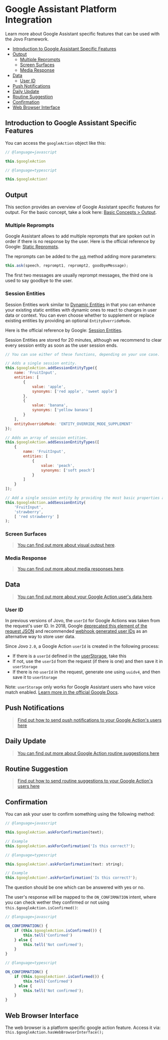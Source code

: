 # Google Assistant Platform Integration

Learn more about Google Assistant specific features that can be used with the Jovo Framework.

- [Introduction to Google Assistant Specific Features](#introduction-to-google-assistant-specific-features)
- [Output](#output)
  - [Multiple Reprompts](#multiple-reprompts)
  - [Screen Surfaces](#screen-surfaces)
  - [Media Response](#media-response)
- [Data](#data)
  - [User ID](#user-id)
- [Push Notifications](#push-notifications)
- [Daily Update](#daily-update)
- [Routine Suggestion](#routine-suggestion)
- [Confirmation](#confirmation)
- [Web Browser Interface](#web-browser-interface)

## Introduction to Google Assistant Specific Features

You can access the `googleAction` object like this:

```javascript
// @language=javascript

this.$googleAction

// @language=typescript

this.$googleAction!
```

## Output

This section provides an overview of Google Assistant specific features for output. For the basic concept, take a look here: [Basic Concepts > Output](https://www.jovo.tech/docs/output).

### Multiple Reprompts

Google Assistant allows to add multiple reprompts that are spoken out in order if there is no response by the user. Here is the official reference by Google: [Static Reprompts](https://developers.google.com/actions/assistant/reprompts#static_reprompts).

The reprompts can be added to the [`ask`](https://www.jovo.tech/docs/output#ask) method adding more parameters:

```javascript
this.ask(speech, reprompt1, reprompt2, goodbyeMessage);
```

The first two messages are usually reprompt messages, the third one is used to say goodbye to the user.

### Session Entities

Session Entities work similar to [Dynamic Entities](https://www.jovo.tech/docs/amazon-alexa#dynamic-entities) in that you can enhance your existing static entities with dynamic ones to react to changes in user data or context. You can even choose whether to supplement or replace existing entities by providing an optional `EntityOverrideMode`.

Here is the official reference by Google: [Session Entities](https://cloud.google.com/dialogflow/docs/entities-session).

Session Entities are stored for 20 minutes, although we recommend to clear every session entity as soon as the user session ends.

```javascript
// You can use either of these functions, depending on your use case.

// Adds a single session entity.
this.$googleAction.addSessionEntityType({
	name: 'FruitInput',
	entities: [
		{
			value: 'apple',
			synonyms: ['red apple', 'sweet apple']
		},
		{
			value: 'banana',
			synonyms: ['yellow banana']
		}
	],
	entityOverrideMode: 'ENTITY_OVERRIDE_MODE_SUPPLEMENT'
});

// Adds an array of session entities.
this.$googleAction.addSessionEntityTypes([
	{
		name: 'FruitInput',
		entities: [
			{
				value: 'peach',
				synonyms: ['soft peach']
			}
		]
	}
]);

// Add a single session entity by providing the most basic properties as arguments.
this.$googleAction.addSessionEntity(
    'FruitInput', 
    'strawberry', 
    [ 'red strawberry' ]
);
```

### Screen Surfaces

> [You can find out more about visual output here](https://www.jovo.tech/marketplace/jovo-platform-googleassistant/visual-output).

### Media Response

> [You can find out more about media responses here](https://www.jovo.tech/marketplace/jovo-platform-googleassistant/media-response).

## Data

> [You can find out more about your Google Action user's data here](https://www.jovo.tech/marketplace/jovo-platform-googleassistant/data).

### User ID

In previous versions of Jovo, the `userId` for Google Actions was taken from the request's user ID. In 2018, Google [deprecated this element of the request JSON](https://developers.google.com/actions/identity/user-info) and recommended [webhook generated user IDs](https://developers.google.com/actions/identity/user-info#migrating_to_webhook-generated_ids) as an alternative way to store user data.

Since Jovo `2.0`, a Google Action `userId` is created in the following process:

- If there is a `userId` defined in the [userStorage](https://developers.google.com/actions/assistant/save-data), take this
- If not, use the `userId` from the request (if there is one) and then save it in `userStorage`
- If there is no `userId` in the request, generate one using `uuidv4`, and then save it to `userStorage`

Note: `userStorage` only works for Google Assistant users who have voice match enabled. [Learn more in the official Google Docs](https://developers.google.com/actions/assistant/save-data#user_storage_expiration).

## Push Notifications

> [Find out how to send push notifications to your Google Action's users here](https://www.jovo.tech/marketplace/jovo-platform-googleassistant/notifications)

## Daily Update

> [You can find out more about Google Action routine suggestions here](https://www.jovo.tech/marketplace/jovo-platform-googleassistant/daily-update)

## Routine Suggestion

> [Find out how to send routine suggestions to your Google Action's users here](https://www.jovo.tech/marketplace/jovo-platform-googleassistant/routine-suggestion)

## Confirmation

You can ask your user to confirm something using the following method:

```javascript
// @language=javascript

this.$googleAction.askForConfirmation(text);

// Example
this.$googleAction.askForConfirmation('Is this correct?');

// @language=typescript

this.$googleAction!.askForConfirmation(text: string);

// Example
this.$googleAction!.askForConfirmation('Is this correct?');
```

The question should be one which can be answered with yes or no.

The user's response will be mapped to the `ON_CONFIRMATION` intent, where you can check wether they confirmed or not using `this.$googleAction.isConfirmed()`:

```javascript
// @language=javascript

ON_CONFIRMATION() {
    if (this.$googleAction.isConfirmed()) {
        this.tell('Confirmed')
    } else {
        this.tell('Not confirmed');
    }
}

// @language=typescript

ON_CONFIRMATION() {
    if (this.$googleAction!.isConfirmed()) {
        this.tell('Confirmed')
    } else {
        this.tell('Not confirmed');
    }
}
```

## Web Browser Interface

The web browser is a platform specific google action feature. Access it via:
`this.$googleAction.hasWebBrowserInterface();`